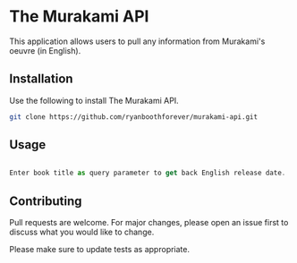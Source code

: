 # The Murakami API

This application allows users to pull any information from Murakami's oeuvre (in English).


## Installation

Use the following to install The Murakami API.

```bash
git clone https://github.com/ryanboothforever/murakami-api.git
```

## Usage

```javascript

Enter book title as query parameter to get back English release date.
```

## Contributing
Pull requests are welcome. For major changes, please open an issue first to discuss what you would like to change.

Please make sure to update tests as appropriate.
